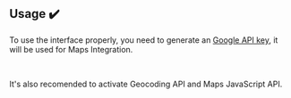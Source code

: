 ## Usage :heavy_check_mark:

To use the interface properly, you need to generate an [Google API key](https://cloud.google.com/docs/authentication?hl=pt&_ga=2.94676501.-866320626.1583881028&_gac=1.88295017.1591758666.CjwKCAjw5vz2BRAtEiwAbcVILzGigR8IMJ3PvnHJO4DelWNUz6xQgd7XbF0rYz6GdET6AgWzotcM0RoCBs8QAvD_BwE#introduction), it will be used for Maps Integration. 

<br>

It's also recomended to activate Geocoding API and Maps JavaScript API.